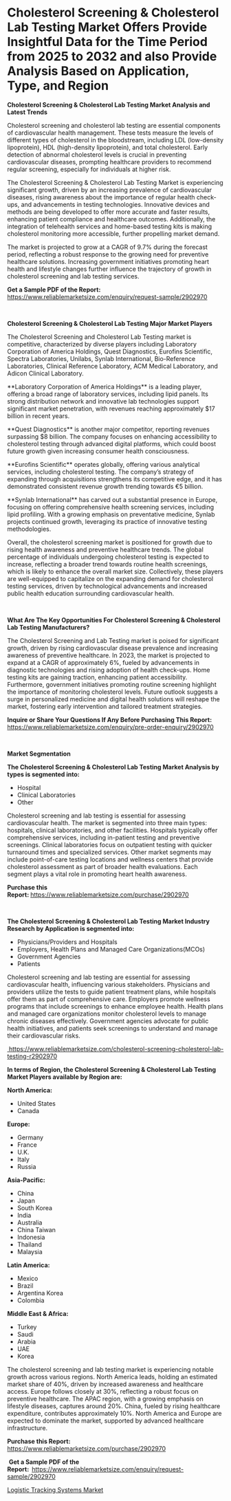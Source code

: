 <p><h1>Cholesterol Screening & Cholesterol Lab Testing Market Offers Provide Insightful Data for the Time Period from 2025 to 2032 and also Provide Analysis Based on Application, Type, and Region</h1></p><p><strong>Cholesterol Screening & Cholesterol Lab Testing Market Analysis and Latest Trends</strong></p>
<p><p>Cholesterol screening and cholesterol lab testing are essential components of cardiovascular health management. These tests measure the levels of different types of cholesterol in the bloodstream, including LDL (low-density lipoprotein), HDL (high-density lipoprotein), and total cholesterol. Early detection of abnormal cholesterol levels is crucial in preventing cardiovascular diseases, prompting healthcare providers to recommend regular screening, especially for individuals at higher risk.</p><p>The Cholesterol Screening & Cholesterol Lab Testing Market is experiencing significant growth, driven by an increasing prevalence of cardiovascular diseases, rising awareness about the importance of regular health check-ups, and advancements in testing technologies. Innovative devices and methods are being developed to offer more accurate and faster results, enhancing patient compliance and healthcare outcomes. Additionally, the integration of telehealth services and home-based testing kits is making cholesterol monitoring more accessible, further propelling market demand.</p><p>The market is projected to grow at a CAGR of 9.7% during the forecast period, reflecting a robust response to the growing need for preventive healthcare solutions. Increasing government initiatives promoting heart health and lifestyle changes further influence the trajectory of growth in cholesterol screening and lab testing services.</p></p>
<p><strong>Get a Sample PDF of the Report:&nbsp;</strong> <a href="https://www.reliablemarketsize.com/enquiry/request-sample/2902970?utm_campaign=2755&utm_medium=2&utm_source=Github&utm_content=ia&utm_term=11032025&utm_id=cholesterol-screening-cholesterol-lab-testing">https://www.reliablemarketsize.com/enquiry/request-sample/2902970</a></p>
<p>&nbsp;</p>
<p><strong>Cholesterol Screening & Cholesterol Lab Testing Major Market Players</strong></p>
<p><p>The Cholesterol Screening and Cholesterol Lab Testing market is competitive, characterized by diverse players including Laboratory Corporation of America Holdings, Quest Diagnostics, Eurofins Scientific, Spectra Laboratories, Unilabs, Synlab International, Bio-Reference Laboratories, Clinical Reference Laboratory, ACM Medical Laboratory, and Adicon Clinical Laboratory. </p><p>**Laboratory Corporation of America Holdings** is a leading player, offering a broad range of laboratory services, including lipid panels. Its strong distribution network and innovative lab technologies support significant market penetration, with revenues reaching approximately $17 billion in recent years. </p><p>**Quest Diagnostics** is another major competitor, reporting revenues surpassing $8 billion. The company focuses on enhancing accessibility to cholesterol testing through advanced digital platforms, which could boost future growth given increasing consumer health consciousness.</p><p>**Eurofins Scientific** operates globally, offering various analytical services, including cholesterol testing. The company’s strategy of expanding through acquisitions strengthens its competitive edge, and it has demonstrated consistent revenue growth trending towards €5 billion.</p><p>**Synlab International** has carved out a substantial presence in Europe, focusing on offering comprehensive health screening services, including lipid profiling. With a growing emphasis on preventative medicine, Synlab projects continued growth, leveraging its practice of innovative testing methodologies.</p><p>Overall, the cholesterol screening market is positioned for growth due to rising health awareness and preventive healthcare trends. The global percentage of individuals undergoing cholesterol testing is expected to increase, reflecting a broader trend towards routine health screenings, which is likely to enhance the overall market size. Collectively, these players are well-equipped to capitalize on the expanding demand for cholesterol testing services, driven by technological advancements and increased public health education surrounding cardiovascular health.</p></p>
<p>&nbsp;</p>
<p><strong>What Are The Key Opportunities For Cholesterol Screening & Cholesterol Lab Testing Manufacturers?</strong></p>
<p><p>The Cholesterol Screening and Lab Testing market is poised for significant growth, driven by rising cardiovascular disease prevalence and increasing awareness of preventive healthcare. In 2023, the market is projected to expand at a CAGR of approximately 6%, fueled by advancements in diagnostic technologies and rising adoption of health check-ups. Home testing kits are gaining traction, enhancing patient accessibility. Furthermore, government initiatives promoting routine screening highlight the importance of monitoring cholesterol levels. Future outlook suggests a surge in personalized medicine and digital health solutions will reshape the market, fostering early intervention and tailored treatment strategies.</p></p>
<p><strong>Inquire or Share Your Questions If Any Before Purchasing This Report:</strong> <a href="https://www.reliablemarketsize.com/enquiry/pre-order-enquiry/2902970?utm_campaign=2755&utm_medium=2&utm_source=Github&utm_content=ia&utm_term=11032025&utm_id=cholesterol-screening-cholesterol-lab-testing">https://www.reliablemarketsize.com/enquiry/pre-order-enquiry/2902970</a></p>
<p>&nbsp;</p>
<p><strong>Market Segmentation</strong></p>
<p><strong>The Cholesterol Screening & Cholesterol Lab Testing Market Analysis by types is segmented into:</strong></p>
<p><ul><li>Hospital</li><li>Clinical Laboratories</li><li>Other</li></ul></p>
<p><p>Cholesterol screening and lab testing is essential for assessing cardiovascular health. The market is segmented into three main types: hospitals, clinical laboratories, and other facilities. Hospitals typically offer comprehensive services, including in-patient testing and preventive screenings. Clinical laboratories focus on outpatient testing with quicker turnaround times and specialized services. Other market segments may include point-of-care testing locations and wellness centers that provide cholesterol assessment as part of broader health evaluations. Each segment plays a vital role in promoting heart health awareness.</p></p>
<p><strong>Purchase this Report:&nbsp;</strong><a href="https://www.reliablemarketsize.com/purchase/2902970?utm_campaign=2755&utm_medium=2&utm_source=Github&utm_content=ia&utm_term=11032025&utm_id=cholesterol-screening-cholesterol-lab-testing">https://www.reliablemarketsize.com/purchase/2902970</a></p>
<p>&nbsp;</p>
<p><strong>The Cholesterol Screening & Cholesterol Lab Testing Market Industry Research by Application is segmented into:</strong></p>
<p><ul><li>Physicians/Providers and Hospitals</li><li>Employers, Health Plans and Managed Care Organizations(MCOs)</li><li>Government Agencies</li><li>Patients</li></ul></p>
<p><p>Cholesterol screening and lab testing are essential for assessing cardiovascular health, influencing various stakeholders. Physicians and providers utilize the tests to guide patient treatment plans, while hospitals offer them as part of comprehensive care. Employers promote wellness programs that include screenings to enhance employee health. Health plans and managed care organizations monitor cholesterol levels to manage chronic diseases effectively. Government agencies advocate for public health initiatives, and patients seek screenings to understand and manage their cardiovascular risks.</p></p>
<p><a href="https://www.reliablemarketsize.com/cholesterol-screening-cholesterol-lab-testing-r2902970?utm_campaign=2755&utm_medium=2&utm_source=Github&utm_content=ia&utm_term=11032025&utm_id=cholesterol-screening-cholesterol-lab-testing">&nbsp;https://www.reliablemarketsize.com/cholesterol-screening-cholesterol-lab-testing-r2902970</a></p>
<p><strong>In terms of Region, the Cholesterol Screening & Cholesterol Lab Testing Market Players available by Region are:</strong></p>
<p>
    <p> <strong> North America: </strong>
        <ul>
            <li>United States</li>
            <li>Canada</li>
        </ul>
        </p> 
    <p> <strong> Europe: </strong>
        <ul>
            <li>Germany</li>
            <li>France</li>
            <li>U.K.</li>
            <li>Italy</li>
            <li>Russia</li>
        </ul>
        </p> 
    <p> <strong> Asia-Pacific: </strong>
        <ul>
            <li>China</li>
            <li>Japan</li>
            <li>South Korea</li>
            <li>India</li>
            <li>Australia</li>
            <li>China Taiwan</li>
            <li>Indonesia</li>
            <li>Thailand</li>
            <li>Malaysia</li>
        </ul>
        </p> 
    <p> <strong> Latin America: </strong>
        <ul>
            <li>Mexico</li>
            <li>Brazil</li>
            <li>Argentina Korea</li>
            <li>Colombia</li>
        </ul>
        </p> 
    <p> <strong> Middle East & Africa: </strong>
        <ul>
            <li>Turkey</li>
            <li>Saudi</li>
            <li>Arabia</li>
            <li>UAE</li>
            <li>Korea</li>
        </ul>
    </p>
    </p>
<p><p>The cholesterol screening and lab testing market is experiencing notable growth across various regions. North America leads, holding an estimated market share of 40%, driven by increased awareness and healthcare access. Europe follows closely at 30%, reflecting a robust focus on preventive healthcare. The APAC region, with a growing emphasis on lifestyle diseases, captures around 20%. China, fueled by rising healthcare expenditure, contributes approximately 10%. North America and Europe are expected to dominate the market, supported by advanced healthcare infrastructure.</p></p>
<p><strong>Purchase this Report: </strong><a href="https://www.reliablemarketsize.com/purchase/2902970?utm_campaign=2755&utm_medium=2&utm_source=Github&utm_content=ia&utm_term=11032025&utm_id=cholesterol-screening-cholesterol-lab-testing">https://www.reliablemarketsize.com/purchase/2902970</a></p>
<p>&nbsp;<strong>Get a Sample PDF of the Report:&nbsp;&nbsp;</strong><a href="https://www.reliablemarketsize.com/enquiry/request-sample/2902970?utm_campaign=2755&utm_medium=2&utm_source=Github&utm_content=ia&utm_term=11032025&utm_id=cholesterol-screening-cholesterol-lab-testing">https://www.reliablemarketsize.com/enquiry/request-sample/2902970</a></p>
<p><strong></strong></p>
<p><p><a href="https://github.com/shirleenfraker87/Market-Research-Report-List-1/blob/main/logistic-tracking-systems-market.md?utm_campaign=2755&utm_medium=2&utm_source=Github&utm_content=ia&utm_term=11032025&utm_id=cholesterol-screening-cholesterol-lab-testing">Logistic Tracking Systems Market</a></p></p>